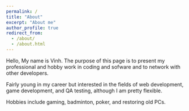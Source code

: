 ```yaml
---
permalink: /
title: "About"
excerpt: "About me"
author_profile: true
redirect_from: 
  - /about/
  - /about.html
---
```


Hello, My name is Vinh. The purpose of this page is to present my professional and hobby work in coding and sofware and to network with other developers.

Fairly young in my career but interested in the fields of web development, game development, and QA testing, although I am pretty flexible.

Hobbies include gaming, badminton, poker, and restoring old PCs.
